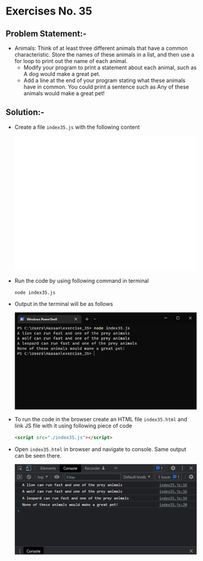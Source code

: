 # Exercises No. 35

## Problem Statement:-

- Animals:
  Think of at least three different animals that have a common characteristic.
  Store the names of these animals in a list, and then use a for loop to print
  out the name of each animal.
  - Modify your program to print a statement about each animal, such as
    A dog would make a great pet.
  - Add a line at the end of your program stating what these animals have in
    common. You could print a sentence such as Any of these animals would
    make a great pet!

## Solution:-

- Create a file `index35.js` with the following content

  ![Exercise 35 JS Code](../snaps/q35p1.svg)

- Run the code by using following command in terminal

  ```
  node index35.js
  ```

- Output in the terminal will be as follows

  ![Exercise 35 Terminal Output](../snaps/q35p2.PNG)

- To run the code in the browser create an HTML file `index35.html` and link JS file with it using following piece of code

  ```html
  <script src="./index35.js"></script>
  ```

- Open `index35.html` in browser and navigate to console. Same output can be seen there.

  ![Exercise 35 Console Output](../snaps/q35p3.PNG)
